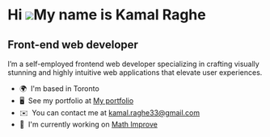Hi ![](https://user-images.githubusercontent.com/18350557/176309783-0785949b-9127-417c-8b55-ab5a4333674e.gif)My name is Kamal Raghe
===================================================================================================================================

Front-end web developer
-----------------------

I’m a self-employed frontend web developer specializing in crafting visually stunning and highly intuitive web applications that elevate user experiences.

* 🌍  I'm based in Toronto
* 🖥️  See my portfolio at [My portfolio](http://https://portflio-green.vercel.app/)
* ✉️  You can contact me at [kamal.raghe33@gmail.com](mailto:kamal.raghe33@gmail.com)
* 🚀  I'm currently working on [Math Improve](http://mathimprove.com/)
